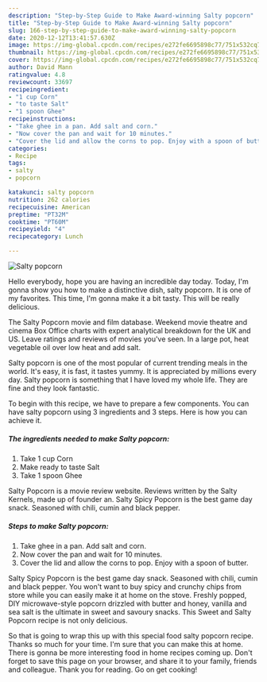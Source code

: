 ```yaml
---
description: "Step-by-Step Guide to Make Award-winning Salty popcorn"
title: "Step-by-Step Guide to Make Award-winning Salty popcorn"
slug: 166-step-by-step-guide-to-make-award-winning-salty-popcorn
date: 2020-12-12T13:41:57.630Z
image: https://img-global.cpcdn.com/recipes/e272fe6695898c77/751x532cq70/salty-popcorn-recipe-main-photo.jpg
thumbnail: https://img-global.cpcdn.com/recipes/e272fe6695898c77/751x532cq70/salty-popcorn-recipe-main-photo.jpg
cover: https://img-global.cpcdn.com/recipes/e272fe6695898c77/751x532cq70/salty-popcorn-recipe-main-photo.jpg
author: David Mann
ratingvalue: 4.8
reviewcount: 33697
recipeingredient:
- "1 cup Corn"
- "to taste Salt"
- "1 spoon Ghee"
recipeinstructions:
- "Take ghee in a pan. Add salt and corn."
- "Now cover the pan and wait for 10 minutes."
- "Cover the lid and allow the corns to pop. Enjoy with a spoon of butter."
categories:
- Recipe
tags:
- salty
- popcorn

katakunci: salty popcorn 
nutrition: 262 calories
recipecuisine: American
preptime: "PT32M"
cooktime: "PT60M"
recipeyield: "4"
recipecategory: Lunch

---
```



![Salty popcorn](https://img-global.cpcdn.com/recipes/e272fe6695898c77/751x532cq70/salty-popcorn-recipe-main-photo.jpg)

Hello everybody, hope you are having an incredible day today. Today, I'm gonna show you how to make a distinctive dish, salty popcorn. It is one of my favorites. This time, I'm gonna make it a bit tasty. This will be really delicious.

The Salty Popcorn movie and film database. Weekend movie theatre and cinema Box Office charts with expert analytical breakdown for the UK and US. Leave ratings and reviews of movies you&#39;ve seen. In a large pot, heat vegetable oil over low heat and add salt.

Salty popcorn is one of the most popular of current trending meals in the world. It's easy, it is fast, it tastes yummy. It is appreciated by millions every day. Salty popcorn is something that I have loved my whole life. They are fine and they look fantastic.


To begin with this recipe, we have to prepare a few components. You can have salty popcorn using 3 ingredients and 3 steps. Here is how you can achieve it.

<!--inarticleads1-->

##### The ingredients needed to make Salty popcorn:

1. Take 1 cup Corn
1. Make ready to taste Salt
1. Take 1 spoon Ghee


Salty Popcorn is a movie review website. Reviews written by the Salty Kernels, made up of founder an. Salty Spicy Popcorn is the best game day snack. Seasoned with chili, cumin and black pepper. 

<!--inarticleads2-->

##### Steps to make Salty popcorn:

1. Take ghee in a pan. Add salt and corn.
1. Now cover the pan and wait for 10 minutes.
1. Cover the lid and allow the corns to pop. Enjoy with a spoon of butter.


Salty Spicy Popcorn is the best game day snack. Seasoned with chili, cumin and black pepper. You won&#39;t want to buy spicy and crunchy chips from store while you can easily make it at home on the stove. Freshly popped, DIY microwave-style popcorn drizzled with butter and honey, vanilla and sea salt is the ultimate in sweet and savoury snacks. This Sweet and Salty Popcorn recipe is not only delicious. 

So that is going to wrap this up with this special food salty popcorn recipe. Thanks so much for your time. I'm sure that you can make this at home. There is gonna be more interesting food in home recipes coming up. Don't forget to save this page on your browser, and share it to your family, friends and colleague. Thank you for reading. Go on get cooking!
